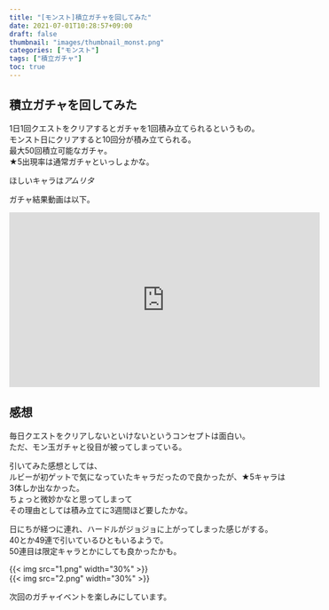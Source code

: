 ```yaml
---
title: "[モンスト]積立ガチャを回してみた"
date: 2021-07-01T10:28:57+09:00
draft: false
thumbnail: "images/thumbnail_monst.png"
categories: ["モンスト"]
tags: ["積立ガチャ"]
toc: true
---
```

## 積立ガチャを回してみた
1日1回クエストをクリアするとガチャを1回積み立てられるというもの。  
モンスト日にクリアすると10回分が積み立てられる。  
最大50回積立可能なガチャ。  
★5出現率は通常ガチャといっしょかな。  
  
ほしいキャラは*アムリタ*  
  
ガチャ結果動画は以下。  
<iframe width="560" height="315" src="https://www.youtube.com/embed/k6mUvTU-MwY" frameborder="0" allow="accelerometer; autoplay; clipboard-write; encrypted-media; gyroscope; picture-in-picture" allowfullscreen></iframe>  
  
  
## 感想
毎日クエストをクリアしないといけないというコンセプトは面白い。  
ただ、モン玉ガチャと役目が被ってしまっている。  
  
引いてみた感想としては、  
ルビーが初ゲットで気になっていたキャラだったので良かったが、★5キャラは3体しか出なかった。  
ちょっと微妙かなと思ってしまって  
その理由としては積み立てに3週間ほど要したかな。  
  
日にちが経つに連れ、ハードルがジョジョに上がってしまった感じがする。  
40とか49連で引いているひともいるようで。  
50連目は限定キャラとかにしても良かったかも。  
  
{{< img src="1.png" width="30%" >}}  
{{< img src="2.png" width="30%" >}}  
  
次回のガチャイベントを楽しみにしています。  
